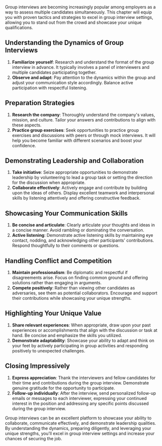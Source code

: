 
Group interviews are becoming increasingly popular among employers as a way to assess multiple candidates simultaneously. This chapter will equip you with proven tactics and strategies to excel in group interview settings, allowing you to stand out from the crowd and showcase your unique qualifications.

Understanding the Dynamics of Group Interviews
----------------------------------------------

1. **Familiarize yourself**: Research and understand the format of the group interview in advance. It typically involves a panel of interviewers and multiple candidates participating together.
2. **Observe and adapt**: Pay attention to the dynamics within the group and adjust your communication style accordingly. Balance active participation with respectful listening.

Preparation Strategies
----------------------

1. **Research the company**: Thoroughly understand the company's values, mission, and culture. Tailor your answers and contributions to align with these aspects.
2. **Practice group exercises**: Seek opportunities to practice group exercises and discussions with peers or through mock interviews. It will help you become familiar with different scenarios and boost your confidence.

Demonstrating Leadership and Collaboration
------------------------------------------

1. **Take initiative**: Seize appropriate opportunities to demonstrate leadership by volunteering to lead a group task or setting the direction for the discussion when appropriate.
2. **Collaborate effectively**: Actively engage and contribute by building upon the ideas of others. Display excellent teamwork and interpersonal skills by listening attentively and offering constructive feedback.

Showcasing Your Communication Skills
------------------------------------

1. **Be concise and articulate**: Clearly articulate your thoughts and ideas in a concise manner. Avoid rambling or dominating the conversation.
2. **Active listening**: Demonstrate active listening skills by maintaining eye contact, nodding, and acknowledging other participants' contributions. Respond thoughtfully to their comments or questions.

Handling Conflict and Competition
---------------------------------

1. **Maintain professionalism**: Be diplomatic and respectful if disagreements arise. Focus on finding common ground and offering solutions rather than engaging in arguments.
2. **Compete positively**: Rather than viewing other candidates as adversaries, see them as potential collaborators. Encourage and support their contributions while showcasing your unique strengths.

Highlighting Your Unique Value
------------------------------

1. **Share relevant experiences**: When appropriate, draw upon your past experiences or accomplishments that align with the discussion or task at hand. Be concise and emphasize the skills you utilized.
2. **Demonstrate adaptability**: Showcase your ability to adapt and think on your feet by actively participating in group activities and responding positively to unexpected challenges.

Closing Impressively
--------------------

1. **Express appreciation**: Thank the interviewers and fellow candidates for their time and contributions during the group interview. Demonstrate genuine gratitude for the opportunity to participate.
2. **Follow-up individually**: After the interview, send personalized follow-up emails or messages to each interviewer, expressing your continued interest in the position and addressing any specific points discussed during the group interview.

Group interviews can be an excellent platform to showcase your ability to collaborate, communicate effectively, and demonstrate leadership qualities. By understanding the dynamics, preparing diligently, and leveraging your unique strengths, you'll excel in group interview settings and increase your chances of securing the job.
